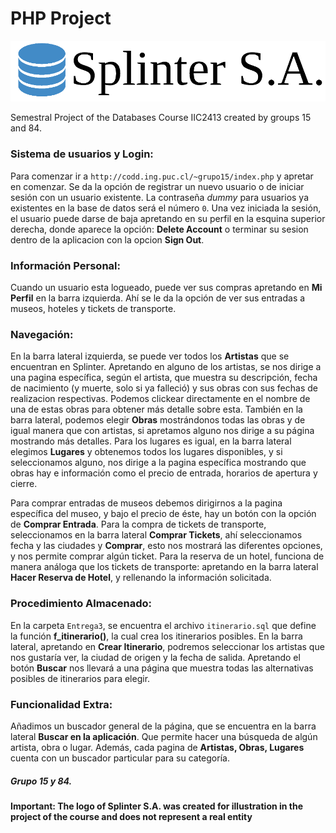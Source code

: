 # PHP Project

![](web/assets/img/logo_real.png)

Semestral Project of the Databases Course IIC2413 created by groups 15 and 84.

### Sistema de usuarios y Login:
Para comenzar ir a ```http://codd.ing.puc.cl/~grupo15/index.php``` y apretar en comenzar.
Se da la opción de registrar un nuevo usuario o de iniciar sesión con un usuario existente. La contraseña *dummy* para usuarios ya existentes en la base de datos será el número ```0```.
Una vez iniciada la sesión, el usuario puede darse de baja apretando en su perfil en la esquina superior derecha, donde aparece la opción: **Delete Account** o terminar su sesion dentro de la aplicacion con la opcion **Sign Out**.

### Información Personal:
Cuando un usuario esta logueado, puede ver sus compras apretando en **Mi Perfil** en la barra izquierda. Ahí se le da la opción de ver sus entradas a museos, hoteles y tickets de transporte.

### Navegación:
En la barra lateral izquierda, se puede ver todos los **Artistas** que se encuentran en Splinter. Apretando en alguno de los artistas, se nos dirige a una pagina específica, según el artista, que muestra su descripción, fecha de nacimiento (y muerte, solo si ya falleció) y sus obras con sus fechas de realizacion respectivas. Podemos clickear directamente en el nombre de una de estas obras para obtener más detalle sobre esta.
También en la barra lateral, podemos elegir **Obras** mostrándonos todas las obras y de igual manera que con artistas, si apretamos alguno nos dirige a su página mostrando más detalles.
Para los lugares es igual, en la barra lateral elegimos **Lugares** y obtenemos todos los lugares disponibles, y si seleccionamos alguno, nos dirige a la pagina específica mostrando que obras hay e información como el precio de entrada, horarios de apertura y cierre.

Para comprar entradas de museos debemos dirigirnos a la pagina específica del museo, y bajo el precio de éste, hay un botón con la opción de **Comprar Entrada**.
Para la compra de tickets de transporte, seleccionamos en la barra lateral **Comprar Tickets**, ahí seleccionamos fecha y las ciudades y **Comprar**, esto nos mostrará las diferentes opciones, y nos permite comprar algún ticket.
Para la reserva de un hotel, funciona de manera análoga que los tickets de transporte: apretando en la barra lateral **Hacer Reserva de Hotel**, y rellenando la información solicitada.

### Procedimiento Almacenado:
En la carpeta ```Entrega3```, se encuentra el archivo ```itinerario.sql``` que define la función **f_itinerario()**, la cual crea los itinerarios posibles.
En la barra lateral, apretando en **Crear Itinerario**, podremos seleccionar los artistas que nos gustaría ver, la ciudad de origen y la fecha de salida. Apretando el botón **Buscar** nos llevará a una página que muestra todas las alternativas posibles de itinerarios para elegir.

### Funcionalidad Extra:
Añadimos un buscador general de la página, que se encuentra en la barra lateral **Buscar en la aplicación**. Que permite hacer una búsqueda de algún artista, obra o lugar. Además, cada pagina de **Artistas, Obras, Lugares** cuenta con un buscador particular para su categoría.

##### Grupo 15 y 84.
**Important: The logo of Splinter S.A. was created for illustration in the project of the course and does not represent a real entity**
